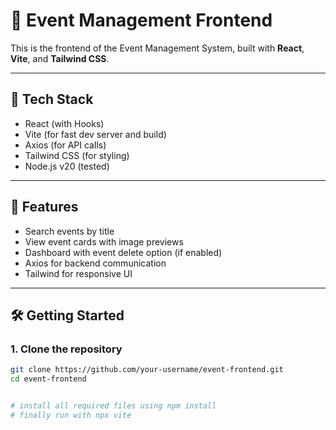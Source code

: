# 🎉 Event Management Frontend

This is the frontend of the Event Management System, built with **React**, **Vite**, and **Tailwind CSS**.

---

## 🧰 Tech Stack

- React (with Hooks)
- Vite (for fast dev server and build)
- Axios (for API calls)
- Tailwind CSS (for styling)
- Node.js v20 (tested)

---

## 🚀 Features

- Search events by title
- View event cards with image previews
- Dashboard with event delete option (if enabled)
- Axios for backend communication
- Tailwind for responsive UI

---

## 🛠️ Getting Started

### 1. Clone the repository

```bash
git clone https://github.com/your-username/event-frontend.git
cd event-frontend


# install all required files using npm install
# finally run with npx vite
```
